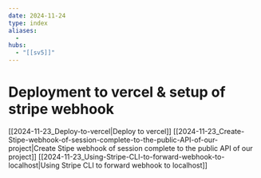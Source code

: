 ```yaml
---
date: 2024-11-24
type: index
aliases:
  -
hubs:
  - "[[sv5]]"
---
```


# Deployment to vercel & setup of stripe webhook

[[2024-11-23_Deploy-to-vercel|Deploy to vercel]]
[[2024-11-23_Create-Stipe-webhook-of-session-complete-to-the-public-API-of-our-project|Create Stipe webhook of session complete to the public API of our project]]
[[2024-11-23_Using-Stripe-CLI-to-forward-webhook-to-localhost|Using Stripe CLI to forward webhook to localhost]]

